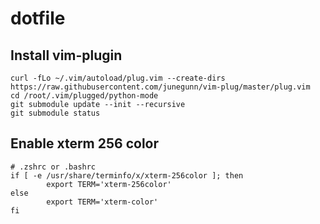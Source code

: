 # dotfile

## Install vim-plugin
```
curl -fLo ~/.vim/autoload/plug.vim --create-dirs https://raw.githubusercontent.com/junegunn/vim-plug/master/plug.vim
cd /root/.vim/plugged/python-mode
git submodule update --init --recursive
git submodule status
```

## Enable xterm 256 color
```
# .zshrc or .bashrc
if [ -e /usr/share/terminfo/x/xterm-256color ]; then
        export TERM='xterm-256color'
else
        export TERM='xterm-color'
fi
```
